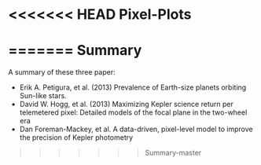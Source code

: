 <<<<<<< HEAD
Pixel-Plots
===========
=======
Summary
=======
A summary of these three paper:
- Erik A. Petigura, et al. (2013) Prevalence of Earth-size planets orbiting Sun-like stars.
- David W. Hogg, et al. (2013) Maximizing Kepler science return per telemetered pixel: Detailed models of the focal plane in the two-wheel era
- Dan Foreman-Mackey, et al. A data-driven, pixel-level model to improve the precision of Kepler photometry
>>>>>>> Summary-master
